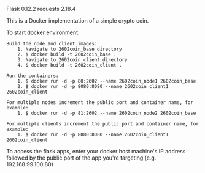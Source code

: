 Flask 0.12.2
requests 2.18.4

This is a Docker implementation of a simple crypto coin.

To start docker environment:

	Build the node and client images:
		1. Navigate to 2602coin_base directory
		2. $ docker build -t 2602coin_base .
		3. Navigate to 2602coin_client directory
		4. $ docker build -t 2602coin_client .

	Run the containers:
		1. $ docker run -d -p 80:2602 --name 2602coin_node1 2602coin_base
		2. $ docker run -d -p 8080:8080 --name 2602coin_client1 2602coin_client

	For multiple nodes increment the public port and container name, for example:
		1. $ docker run -d -p 81:2602 --name 2602coin_node2 2602coin_base

	For multiple clients increment the public port and container name, for example:
		1. $ docker run -d -p 8080:8080 --name 2602coin_client1 2602coin_client

To access the flask apps, enter your docker host machine's IP address followed by the public port of the app you're targeting (e.g. 192.168.99.100:80)
